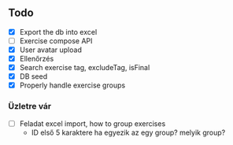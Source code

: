 ## Todo

- [X] Export the db into excel
- [ ] Exercise compose API
- [X] User avatar upload
- [X] Ellenőrzés
- [X] Search exercise tag, excludeTag, isFinal
- [X] DB seed
- [X] Properly handle exercise groups

### Üzletre vár

- [ ] Feladat excel import, how to group exercises
  - ID első 5 karaktere ha egyezik az egy group? melyik group?